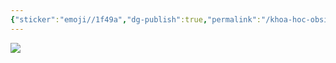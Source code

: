 ```yaml
---
{"sticker":"emoji//1f49a","dg-publish":true,"permalink":"/khoa-hoc-obsidian/iii-tham-khao/keo-dai-do-rong-khung-nhin/","dgPassFrontmatter":true,"noteIcon":"1","created":"","updated":""}
---
```


![](https://i.imgur.com/G7mnOWx.png)